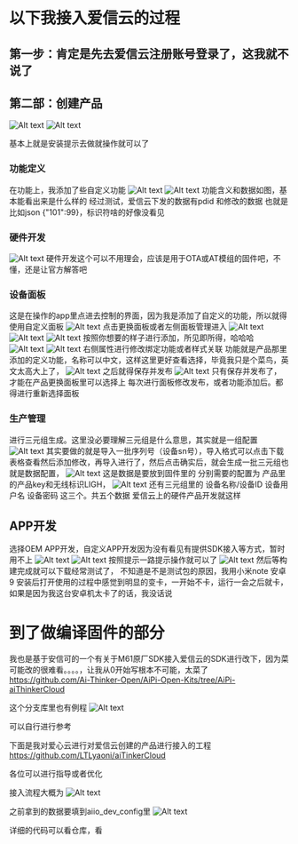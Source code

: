 # 以下我接入爱信云的过程

## 第一步：肯定是先去爱信云注册账号登录了，这我就不说了
## 第二部：创建产品

![Alt text](image/image.png)
![Alt text](image/image-1.png)

基本上就是安装提示去做就操作就可以了
### 功能定义
在功能上，我添加了些自定义功能
![Alt text](image/image-2.png)
![Alt text](image/image-3.png)
功能含义和数据如图，基本能看出来是什么样的
经过测试，爱信云下发的数据有pdid 和修改的数据 也就是比如json {"101":99}，标识符啥的好像没看见
### 硬件开发
![Alt text](image/image-4.png)
硬件开发这个可以不用理会，应该是用于OTA或AT模组的固件吧，不懂，还是让官方解答吧
### 设备面板
这是在操作的app里点进去控制的界面，因为我是添加了自定义的功能，所以就得使用自定义面板
![Alt text](image/image-5.png)
点击更换面板或者左侧面板管理进入
![Alt text](image/image-6.png)
![Alt text](image/image-7.png)
![Alt text](image/image-8.png)
按照你想要的样子进行添加，所见即所得，哈哈哈
![Alt text](image/image-9.png)
![Alt text](image/image-10.png)
右侧属性进行修改绑定功能或者样式关联
功能就是产品那里添加的定义功能，名称可以中文，这样这里更好查看选择，毕竟我只是个菜鸟，英文太高大上了，
![Alt text](image/image-11.png)
之后就得保存并发布
![Alt text](image/image-12.png)
只有保存并发布了，才能在产品更换面板里可以选择上
每次进行面板修改发布，或者功能添加后。都得进行重新选择面板

### 生产管理
进行三元组生成。这里没必要理解三元组是什么意思，其实就是一组配置
![Alt text](image/image-13.png)
其实要做的就是导入一批序列号（设备sn号），导入格式可以点击下载表格查看然后添加修改，再导入进行了，然后点击确实后，就会生成一批三元组也就是数据配置，
![Alt text](image/image-14.png)
这是数据是要放到固件里的
分别需要的配置为
产品里的产品key和无线标识LIGH，
![Alt text](image/image-15.png)
还有三元组里的
设备名称/设备ID
设备用户名
设备密码
这三个。共五个数据
爱信云上的硬件产品开发就这样
## APP开发
选择OEM APP开发，自定义APP开发因为没有看见有提供SDK接入等方式，暂时用不上
![Alt text](image/image-16.png)
![Alt text](image/image-17.png)
按照提示一路提示操作就可以了
![Alt text](image/image-18.png)
然后等构建完成就可以下载经常测试了，
不知道是不是测试包的原因，我用小米note 安卓9 安装后打开使用的过程中感觉到明显的变卡，一开始不卡，运行一会之后就卡，如果是因为我这台安卓机太卡了的话，我没话说

# 到了做编译固件的部分
我也是基于安信可的一个有关于M61原厂SDK接入爱信云的SDK进行改下，因为菜可能改的很难看。。。。，让我从0开始写根本不可能，太菜了
https://github.com/Ai-Thinker-Open/AiPi-Open-Kits/tree/AiPi-aiThinkerCloud

这个分支库里也有例程
![Alt text](image/image-19.png)

可以自行进行参考

下面是我对爱心云进行对爱信云创建的产品进行接入的工程
https://github.com/LTLyaoni/aiTinkerCloud

各位可以进行指导或者优化

接入流程大概为
![Alt text](image/image-20.png)

之前拿到的数据要填到aiio_dev_config里
![Alt text](image/image-21.png)

详细的代码可以看仓库，看